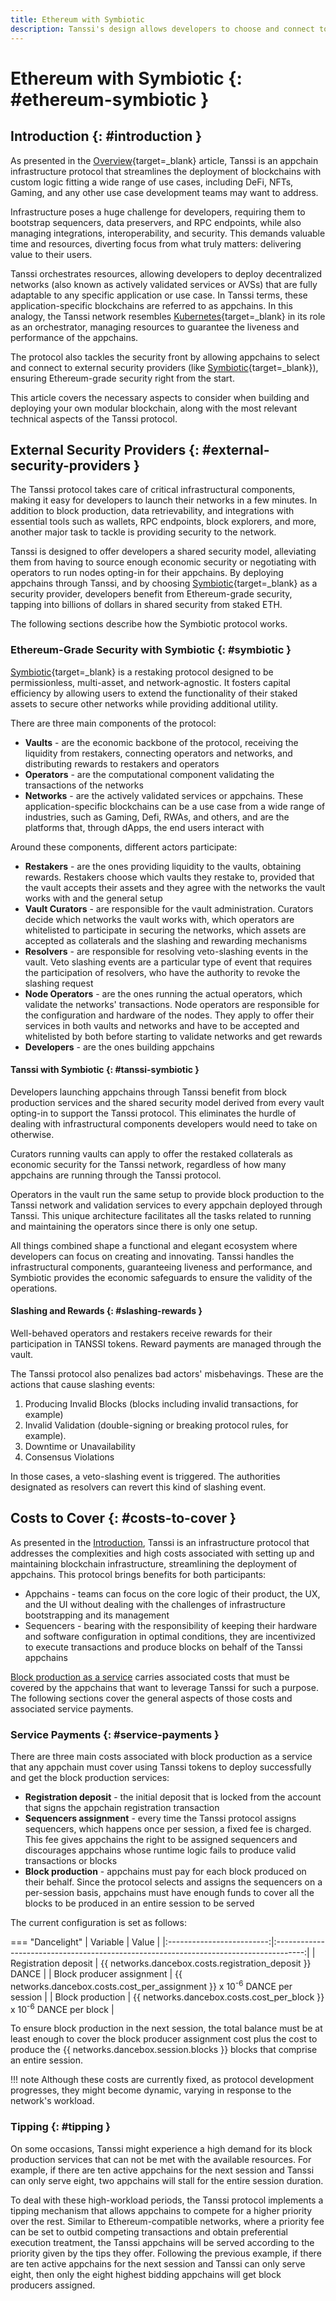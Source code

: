 ```yaml
---
title: Ethereum with Symbiotic
description: Tanssi's design allows developers to choose and connect to the Symbiotic restaking protocol, benefiting from Ethereum-grade security right from the start.
---
```


# Ethereum with Symbiotic {: #ethereum-symbiotic }

## Introduction {: #introduction }

As presented in the [Overview](/learn/tanssi/overview/){target=\_blank} article, Tanssi is an appchain infrastructure protocol that streamlines the deployment of blockchains with custom logic fitting a wide range of use cases, including DeFi, NFTs, Gaming, and any other use case development teams may want to address.

Infrastructure poses a huge challenge for developers, requiring them to bootstrap sequencers, data preservers, and RPC endpoints, while also managing integrations, interoperability, and security. This demands valuable time and resources, diverting focus from what truly matters: delivering value to their users.

Tanssi orchestrates resources, allowing developers to deploy decentralized networks (also known as actively validated services or AVSs) that are fully adaptable to any specific application or use case. In Tanssi terms, these application-specific blockchains are referred to as appchains. In this analogy, the Tanssi network resembles [Kubernetes](https://kubernetes.io){target=\_blank} in its role as an orchestrator, managing resources to guarantee the liveness and performance of the appchains.

The protocol also tackles the security front by allowing appchains to select and connect to external security providers (like [Symbiotic](https://symbiotic.fi/){target=\_blank}), ensuring Ethereum-grade security right from the start.

This article covers the necessary aspects to consider when building and deploying your own modular blockchain, along with the most relevant technical aspects of the Tanssi protocol.

## External Security Providers {: #external-security-providers }

The Tanssi protocol takes care of critical infrastructural components, making it easy for developers to launch their networks in a few minutes. In addition to block production, data retrievability, and integrations with essential tools such as wallets, RPC endpoints, block explorers, and more, another major task to tackle is providing security to the network.

Tanssi is designed to offer developers a shared security model, alleviating them from having to source enough economic security or negotiating with operators to run nodes opting-in for their appchains. By deploying appchains through Tanssi, and by choosing [Symbiotic](https://symbiotic.fi/){target=\_blank} as a security provider, developers benefit from Ethereum-grade security, tapping into billions of dollars in shared security from staked ETH.

The following sections describe how the Symbiotic protocol works.

### Ethereum-Grade Security with Symbiotic {: #symbiotic }

[Symbiotic](https://symbiotic.fi/){target=\_blank} is a restaking protocol designed to be permissionless, multi-asset, and network-agnostic. It fosters capital efficiency by allowing users to extend the functionality of their staked assets to secure other networks while providing additional utility.

There are three main components of the protocol:

- **Vaults** - are the economic backbone of the protocol, receiving the liquidity from restakers, connecting operators and networks, and distributing rewards to restakers and operators
- **Operators** - are the computational component validating the transactions of the networks
- **Networks** - are the actively validated services or appchains. These application-specific blockchains can be a use case from a wide range of industries, such as Gaming, Defi, RWAs, and others, and are the platforms that, through dApps, the end users interact with

Around these components, different actors participate:

- **Restakers** - are the ones providing liquidity to the vaults, obtaining rewards. Restakers choose which vaults they restake to, provided that the vault accepts their assets and they agree with the networks the vault works with and the general setup
- **Vault Curators** - are responsible for the vault administration. Curators decide which networks the vault works with, which operators are whitelisted to participate in securing the networks, which assets are accepted as collaterals and the slashing and rewarding mechanisms
- **Resolvers** - are responsible for resolving veto-slashing events in the vault. Veto slashing events are a particular type of event that requires the participation of resolvers, who have the authority to revoke the slashing request
- **Node Operators** - are the ones running the actual operators, which validate the networks' transactions. Node operators are responsible for the configuration and hardware of the nodes. They apply to offer their services in both vaults and networks and have to be accepted and whitelisted by both before starting to validate networks and get rewards
- **Developers** - are the ones building appchains

#### Tanssi with Symbiotic {: #tanssi-symbiotic }

Developers launching appchains through Tanssi benefit from block production services and the shared security model derived from every vault opting-in to support the Tanssi protocol. This eliminates the hurdle of dealing with infrastructural components developers would need to take on otherwise.

Curators running vaults can apply to offer the restaked collaterals as economic security for the Tanssi network, regardless of how many appchains are running through the Tanssi protocol.

Operators in the vault run the same setup to provide block production to the Tanssi network and validation services to every appchain deployed through Tanssi. This unique architecture facilitates all the tasks related to running and maintaining the operators since there is only one setup.

 All things combined shape a functional and elegant ecosystem where developers can focus on creating and innovating. Tanssi handles the infrastructural components, guaranteeing liveness and performance, and Symbiotic provides the economic safeguards to ensure the validity of the operations.

#### Slashing and Rewards {: #slashing-rewards }

Well-behaved operators and restakers receive rewards for their participation in TANSSI tokens. Reward payments are managed through the vault.

The Tanssi protocol also penalizes bad actors' misbehavings. These are the actions that cause slashing events:

1. Producing Invalid Blocks (blocks including invalid transactions, for example)
2. Invalid Validation (double-signing or breaking protocol rules, for example).
3. Downtime or Unavailability
4. Consensus Violations

In those cases, a veto-slashing event is triggered. The authorities designated as resolvers can revert this kind of slashing event.

## Costs to Cover  {: #costs-to-cover }

As presented in the [Introduction](#introduction), Tanssi is an infrastructure protocol that addresses the complexities and high costs associated with setting up and maintaining blockchain infrastructure, streamlining the deployment of appchains. This protocol brings benefits for both participants:

- Appchains - teams can focus on the core logic of their product, the UX, and the UI without dealing with the challenges of infrastructure bootstrapping and its management
- Sequencers - bearing with the responsibility of keeping their hardware and software configuration in optimal conditions, they are incentivized to execute transactions and produce blocks on behalf of the Tanssi appchains

[Block production as a service](#block-production-as-a-service) carries associated costs that must be covered by the appchains that want to leverage Tanssi for such a purpose. The following sections cover the general aspects of those costs and associated service payments.

### Service Payments {: #service-payments }

There are three main costs associated with block production as a service that any appchain must cover using Tanssi tokens to deploy successfully and get the block production services:

- **Registration deposit** - the initial deposit that is locked from the account that signs the appchain registration transaction
- **Sequencers assignment** - every time the Tanssi protocol assigns sequencers, which happens once per session, a fixed fee is charged. This fee gives appchains the right to be assigned sequencers and discourages appchains whose runtime logic fails to produce valid transactions or blocks
- **Block production** - appchains must pay for each block produced on their behalf. Since the protocol selects and assigns the sequencers on a per-session basis, appchains must have enough funds to cover all the blocks to be produced in an entire session to be served

The current configuration is set as follows:

=== "Dancelight"
    |         Variable          |                                         Value                                         |
    |:-------------------------:|:-------------------------------------------------------------------------------------:|
    |   Registration deposit    |               {{ networks.dancebox.costs.registration_deposit }} DANCE                |
    | Block producer assignment | {{ networks.dancebox.costs.cost_per_assignment }} x 10<sup>-6</sup> DANCE per session |
    |     Block production      |    {{ networks.dancebox.costs.cost_per_block }} x 10<sup>-6</sup> DANCE per block     |

To ensure block production in the next session, the total balance must be at least enough to cover the block producer assignment cost plus the cost to produce the {{ networks.dancebox.session.blocks }} blocks that comprise an entire session.

!!! note
    Although these costs are currently fixed, as protocol development progresses, they might become dynamic, varying in response to the network's workload.

### Tipping {: #tipping }

On some occasions, Tanssi might experience a high demand for its block production services that can not be met with the available resources. For example, if there are ten active appchains for the next session and Tanssi can only serve eight, two appchains will stall for the entire session duration.

To deal with these high-workload periods, the Tanssi protocol implements a tipping mechanism that allows appchains to compete for a higher priority over the rest. Similar to Ethereum-compatible networks, where a priority fee can be set to outbid competing transactions and obtain preferential execution treatment, the Tanssi appchains will be served according to the priority given by the tips they offer. Following the previous example, if there are ten active appchains for the next session and Tanssi can only serve eight, then only the eight highest bidding appchains will get block producers assigned.